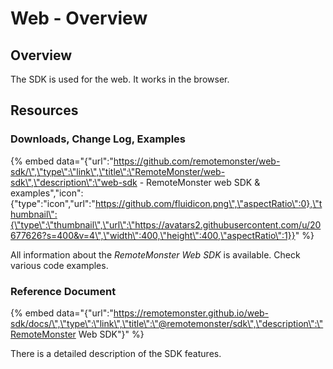 # Web - Overview

## Overview

The SDK is used for the web. It works in the browser.

## Resources

### Downloads, Change Log, Examples

{% embed data="{\"url\":\"https://github.com/remotemonster/web-sdk/\",\"type\":\"link\",\"title\":\"RemoteMonster/web-sdk\",\"description\":\"web-sdk - RemoteMonster web SDK & examples\",\"icon\":{\"type\":\"icon\",\"url\":\"https://github.com/fluidicon.png\",\"aspectRatio\":0},\"thumbnail\":{\"type\":\"thumbnail\",\"url\":\"https://avatars2.githubusercontent.com/u/20677626?s=400&v=4\",\"width\":400,\"height\":400,\"aspectRatio\":1}}" %}

All information about the *RemoteMonster Web SDK* is available. Check various code examples.

### Reference Document

{% embed data="{\"url\":\"https://remotemonster.github.io/web-sdk/docs/\",\"type\":\"link\",\"title\":\"@remotemonster/sdk\",\"description\":\"RemoteMonster Web SDK\"}" %}

There is a detailed description of the SDK features.
